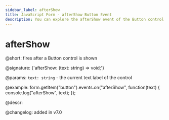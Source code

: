 ```yaml
---
sidebar_label: afterShow
title: JavaScript Form - afterShow Button Event 
description: You can explore the afterShow event of the Button control of Form in the documentation of the DHTMLX JavaScript UI library. Browse developer guides and API reference, try out code examples and live demos, and download a free 30-day evaluation version of DHTMLX Suite 7.
---
```


# afterShow

@short: fires after a Button control is shown

@signature: {'afterShow: (text: string) => void;'}

@params:
`text: string` - the current text label of the control

@example:
form.getItem("button").events.on("afterShow", function(text) {
    console.log("afterShow", text);
});

@descr:

@changelog: added in v7.0

